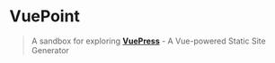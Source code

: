 # VuePoint

> A sandbox for exploring [**VuePress**](https://vuepress.vuejs.org) - A Vue-powered Static Site Generator


